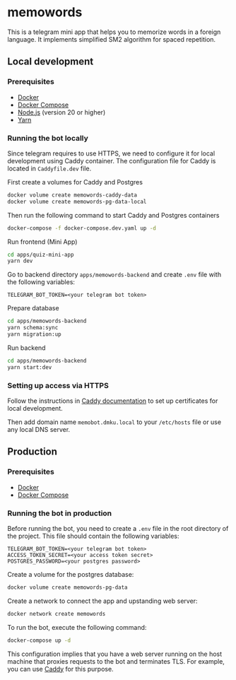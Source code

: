 # memowords

This is a telegram mini app that helps you to memorize words in a foreign language.
It implements simplified SM2 algorithm for spaced repetition.

## Local development

### Prerequisites

- [Docker](https://docs.docker.com/get-docker/)
- [Docker Compose](https://docs.docker.com/compose/install/)
- [Node.js](https://nodejs.org/en/download/) (version 20 or higher)
- [Yarn](https://classic.yarnpkg.com/en/docs/install/)

### Running the bot locally

Since telegram requires to use HTTPS, 
we need to configure it for local development using Caddy container.
The configuration file for Caddy is located in `Caddyfile.dev` file.

First create a volumes for Caddy and Postgres
```sh
docker volume create memowords-caddy-data
docker volume create memowords-pg-data-local
```

Then run the following command to start Caddy and Postgres containers
```sh
docker-compose -f docker-compose.dev.yaml up -d
```

Run frontend (Mini App)
```sh
cd apps/quiz-mini-app
yarn dev
```

Go to backend directory `apps/memowords-backend` and create `.env` file with the following variables:
```
TELEGRAM_BOT_TOKEN=<your telegram bot token>
```

Prepare database
```sh
cd apps/memowords-backend
yarn schema:sync
yarn migration:up
```

Run backend
```sh
cd apps/memowords-backend
yarn start:dev
```

### Setting up access via HTTPS

Follow the instructions in [Caddy documentation](https://caddyserver.com/docs/running#local-https-with-docker) 
to set up certificates for local development.

Then add domain name `memobot.dmku.local` to your `/etc/hosts` file or use any local DNS server.

## Production

### Prerequisites

- [Docker](https://docs.docker.com/get-docker/)
- [Docker Compose](https://docs.docker.com/compose/install/)

### Running the bot in production

Before running the bot, you need to create a `.env` file in the root directory of the project. This file should contain the following variables:
```
TELEGRAM_BOT_TOKEN=<your telegram bot token>
ACCESS_TOKEN_SECRET=<your access token secret>
POSTGRES_PASSWORD=<your postgres password>
```

Create a volume for the postgres database:
```sh
docker volume create memowords-pg-data
```

Create a network to connect the app and upstanding web server:
```sh
docker network create memowords
```

To run the bot, execute the following command:
```sh
docker-compose up -d
```

This configuration implies that you have a web server running on the host machine that proxies requests to the bot and terminates TLS. 
For example, you can use [Caddy](https://caddyserver.com/) for this purpose.
